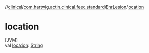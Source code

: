 //[clinical](../../../index.md)/[com.hartwig.actin.clinical.feed.standard](../index.md)/[EhrLesion](index.md)/[location](location.md)

# location

[JVM]\
val [location](location.md): [String](https://kotlinlang.org/api/latest/jvm/stdlib/kotlin/-string/index.html)
